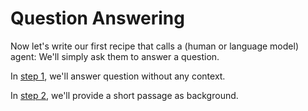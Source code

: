 # Question Answering

Now let's write our first recipe that calls a (human or language model) agent: We'll simply ask them to answer a question.

In [step 1](question-answering/q-and-a-without-context.md), we'll answer question without any context.

In [step 2](question-answering/q-and-a-about-short-texts.md), we'll provide a short passage as background.

